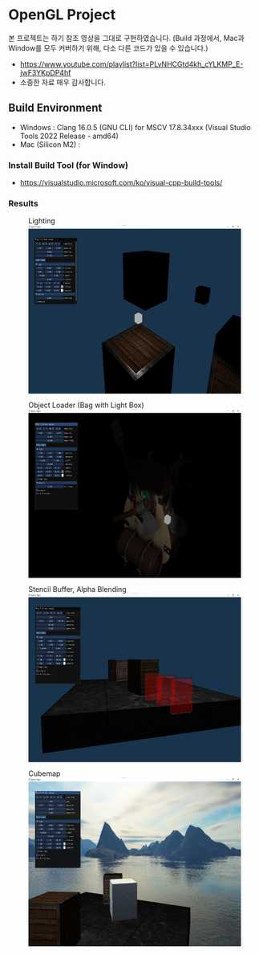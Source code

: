 # OpenGL Project
본 프로젝트는 하기 참조 영상을 그대로 구현하였습니다.
(Build 과정에서, Mac과 Window를 모두 커버하기 위해, 다소 다른 코드가 있을 수 있습니다.)
- https://www.youtube.com/playlist?list=PLvNHCGtd4kh_cYLKMP_E-jwF3YKpDP4hf
- 소중한 자료 매우 감사합니다.

## Build Environment
- Windows : Clang 16.0.5 (GNU CLI) for MSCV 17.8.34xxx (Visual Studio Tools 2022 Release - amd64)
- Mac (Silicon M2) : 

### Install Build Tool (for Window)
- https://visualstudio.microsoft.com/ko/visual-cpp-build-tools/

### Results
<figure>
    <figcaption>Lighting</figcaption>
    <img src="https://github.com/SonJunHyuck/OpenGL_BASIC/blob/main/displays/Lighting.png" width="600" height="336" align="center">
</figure>

<figure>
    <figcaption>Object Loader (Bag with Light Box)</figcaption>
    <img src="https://github.com/SonJunHyuck/OpenGL_BASIC/blob/main/displays/ObjectLoader.png" width="600" height="336" align="center">
</figure>

<figure>
    <figcaption>Stencil Buffer, Alpha Blending</figcaption>
    <img src="https://github.com/SonJunHyuck/OpenGL_BASIC/blob/main/displays/Advanced1.png" width="600" height="336" align="center">
</figure>

<figure>
    <figcaption>Cubemap</figcaption>
    <img src="https://github.com/SonJunHyuck/OpenGL_BASIC/blob/main/displays/Cubemap.png" width="600" height="336" align="center">
</figure>
